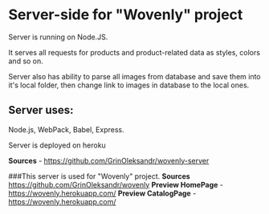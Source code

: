 # Server-side for "Wovenly" project 

Server is running on Node.JS. 

It serves all requests for products and product-related data as styles, colors and so on.

Server also has ability to parse all images from database and save them into it's local folder, then change link to images in database to the local ones.

## Server uses:
Node.js, WebPack, Babel, Express.

Server is deployed on heroku

**Sources** - https://github.com/GrinOleksandr/wovenly-server


###This server is used for "Wovenly" project. 
**Sources** https://github.com/GrinOleksandr/wovenly
**Preview HomePage** - https://wovenly.herokuapp.com/ 
**Preview CatalogPage** - https://wovenly.herokuapp.com/












       
